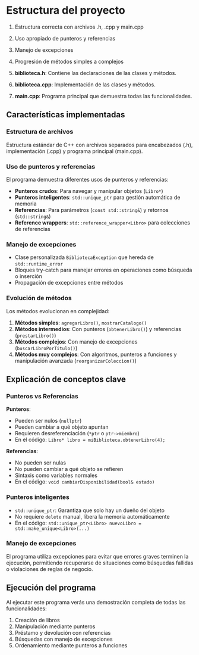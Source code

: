 # Estructura del proyecto

1. Estructura correcta con archivos .h, .cpp y main.cpp
2. Uso apropiado de punteros y referencias
3. Manejo de excepciones
4. Progresión de métodos simples a complejos


1. **biblioteca.h**: Contiene las declaraciones de las clases y métodos.
2. **biblioteca.cpp**: Implementación de las clases y métodos.  
3. **main.cpp**: Programa principal que demuestra todas las funcionalidades.

## Características implementadas

### Estructura de archivos
Estructura estándar de C++ con archivos separados para encabezados (.h), implementación (.cpp) y programa principal (main.cpp).

### Uso de punteros y referencias
El programa demuestra diferentes usos de punteros y referencias:

- **Punteros crudos**: Para navegar y manipular objetos (`Libro*`)
- **Punteros inteligentes**: `std::unique_ptr` para gestión automática de memoria
- **Referencias**: Para parámetros (`const std::string&`) y retornos (`std::string&`)
- **Reference wrappers**: `std::reference_wrapper<Libro>` para colecciones de referencias

### Manejo de excepciones
- Clase personalizada `BibliotecaException` que hereda de `std::runtime_error`
- Bloques try-catch para manejar errores en operaciones como búsqueda o inserción
- Propagación de excepciones entre métodos

### Evolución de métodos
Los métodos evolucionan en complejidad:
1. **Métodos simples**: `agregarLibro()`, `mostrarCatalogo()`
2. **Métodos intermedios**: Con punteros (`obtenerLibro()`) y referencias (`prestarLibro()`)
3. **Métodos complejos**: Con manejo de excepciones (`buscarLibroPorTitulo()`)
4. **Métodos muy complejos**: Con algoritmos, punteros a funciones y manipulación avanzada (`reorganizarColeccion()`)

## Explicación de conceptos clave

### Punteros vs Referencias

**Punteros**:
- Pueden ser nulos (`nullptr`)
- Pueden cambiar a qué objeto apuntan
- Requieren desreferenciación (`*ptr` o `ptr->miembro`)
- En el código: `Libro* libro = miBiblioteca.obtenerLibro(4);`

**Referencias**:
- No pueden ser nulas
- No pueden cambiar a qué objeto se refieren
- Sintaxis como variables normales
- En el código: `void cambiarDisponibilidad(bool& estado)`

### Punteros inteligentes
- `std::unique_ptr`: Garantiza que solo hay un dueño del objeto
- No requiere `delete` manual, libera la memoria automáticamente
- En el código: `std::unique_ptr<Libro> nuevoLibro = std::make_unique<Libro>(...)`

### Manejo de excepciones
El programa utiliza excepciones para evitar que errores graves terminen la ejecución, permitiendo recuperarse de situaciones como búsquedas fallidas o violaciones de reglas de negocio.

## Ejecución del programa

Al ejecutar este programa verás una demostración completa de todas las funcionalidades:
1. Creación de libros
2. Manipulación mediante punteros
3. Préstamo y devolución con referencias
4. Búsquedas con manejo de excepciones
5. Ordenamiento mediante punteros a funciones


